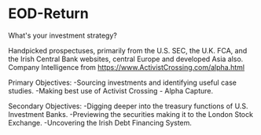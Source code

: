 # EOD-Return

What's your investment strategy?

Handpicked prospectuses, primarily from the U.S. SEC, the U.K. FCA, and the Irish Central Bank websites, central Europe and developed Asia also. Company Intelligence from https://www.ActivistCrossing.com/alpha.html

Primary Objectives:
-Sourcing investments and identifying useful case studies.
-Making best use of Activist Crossing - Alpha Capture.


Secondary Objectives:
-Digging deeper into the treasury functions of U.S. Investment Banks.
-Previewing the securities making it to the London Stock Exchange.
-Uncovering the Irish Debt Financing System.
